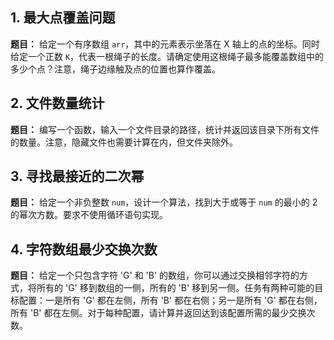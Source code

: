 ## 1. 最大点覆盖问题

**题目：** 给定一个有序数组 `arr`，其中的元素表示坐落在 X 轴上的点的坐标。同时给定一个正数 `K`，代表一根绳子的长度。请确定使用这根绳子最多能覆盖数组中的多少个点？注意，绳子边缘触及点的位置也算作覆盖。

## 2. 文件数量统计

**题目：** 编写一个函数，输入一个文件目录的路径，统计并返回该目录下所有文件的数量。注意，隐藏文件也需要计算在内，但文件夹除外。

## 3. 寻找最接近的二次幂

**题目：** 给定一个非负整数 `num`，设计一个算法，找到大于或等于 `num` 的最小的 2 的幂次方数。要求不使用循环语句实现。

## 4. 字符数组最少交换次数

**题目：** 给定一个只包含字符 'G' 和 'B' 的数组，你可以通过交换相邻字符的方式，将所有的 'G' 移到数组的一侧，所有的 'B' 移到另一侧。任务有两种可能的目标配置：一是所有 'G' 都在左侧，所有 'B' 都在右侧；另一是所有 'G' 都在右侧，所有 'B' 都在左侧。对于每种配置，请计算并返回达到该配置所需的最少交换次数。